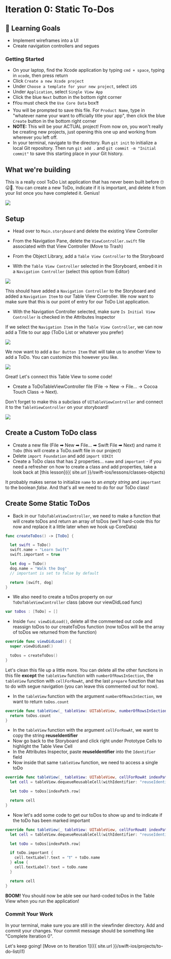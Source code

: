 # Iteration 0: Static To-Dos

## 🎯 Learning Goals

* Implement wireframes into a UI
* Create navigation controllers and segues

### Getting Started

* On your laptop, find the Xcode application by typing `cmd + space`, typing in `xcode`, then press return
* Click `Create a new Xcode project`
* Under `Choose a template for your new project`, select `iOS`
* Under `Application`, select `Single View App`
* Click the blue `Next` button in the bottom right corner
* ❗️You must check the `Use Core Data` box!❗️
* You will be prompted to save this file. For `Product Name`, type in "whatever name your want to officially title your app", then click the blue `Create` button in the bottom right corner
* **NOTE:** This will be your ACTUAL project! From now on, you won't really be creating new projects, just opening this one up and working from wherever you left off.
* In your terminal, navigate to the directory. Run `git init` to initialize a local Git repository. Then run `git add .` and `git commit -m "Initial commit"` to save this starting place in your Git history.

## What we're building

This is a really cool ToDo List application that has never been built before 🙄😛🤗. You can create a new ToDo, indicate if it is important, and delete it from your list once you have completed it. Genius!

<img class="extra-small" src="{{ site.url }}/swift-ios/projects/to-do-list/assets/to-do-list.gif">

## Setup

* Head over to `Main.storyboard` and delete the existing View Controller

* From the Navigation Pane, delete the `ViewController.swift` file associated with that View Controller (Move to Trash)

* From the Object Library, add a `Table View Controller` to the Storyboard

* With the `Table View Controller` selected in the Storyboard, embed it in a `Navigation Controller` (select this option from Editor)

<img class="medium" src="{{ site.url }}/swift-ios/projects/to-do-list/assets/embed-in-nav.png">

This should have added a `Navigation Controller` to the Storyboard and added a `Navigation Item` to our Table View Controller. We now want to make sure that this is our point of entry for our ToDo List application.

* With the Navigation Controller selected, make sure `Is Initial View Controller` is checked in the Attributes Inspector

If we select the `Navigation Item` in the `Table View Controller`, we can now add a Title to our app (ToDo List or whatever you prefer)

<img class="medium" src="{{ site.url }}/swift-ios/projects/to-do-list/assets/nav-item.png">

We now want to add a `Bar Button Item` that will take us to another View to add a ToDo. You can customize this however you like.

<img class="medium" src="{{ site.url }}/swift-ios/projects/to-do-list/assets/bar-button-item.png">

Great! Let's connect this Table View to some code!

* Create a ToDoTableViewController file (File -> New -> File... -> Cocoa Touch Class -> Next).

Don't forget to make this a subclass of `UITableViewController` and connect it to the `TableViewController` on your storyboard!

<img class="medium" src="{{ site.url }}/swift-ios/projects/to-do-list/assets/connect-to-do-table-vc.png">

## Create a Custom ToDo class

* Create a new file (File ➡ New ➡ File... ➡ Swift File ➡ Next) and name it `ToDo` (this will create a ToDo.swift file in our project)
* Delete `import Foundation` and add `import UIKIt`
* Create a ToDo class that has 2 properties... `name` and `important` - if you need a refresher on how to create a class and add properties, take a look back at [this lesson]({{ site.url }}/swift-ios/lessons/classes-objects)

It probably makes sense to initialize `name` to an *empty string* and `important` to the boolean *false*. And that's all we need to do for our ToDo class!

## Create Some Static ToDos

* Back in our `ToDoTableViewController`, we need to make a function that will create toDos and return an array of toDos (we'll hard-code this for now and replace it a little later when we hook up CoreData)

```swift
func createToDos() -> [ToDo] {

  let swift = ToDo()
  swift.name = "Learn Swift"
  swift.important = true

  let dog = ToDo()
  dog.name = "Walk the Dog"
  // important is set to false by default

  return [swift, dog]
}
```
* We also need to create a toDos property on our `ToDoTableViewController` class (above our viewDidLoad func)

```swift
var toDos : [ToDo] = []
```

* Inside `func viewDidLoad()`, delete all the commented out code and reassign toDos to our createToDos function (now toDos will be the array of toDos we returned from the function)

```swift
override func viewDidLoad() {
  super.viewDidLoad()

  toDos = createToDos()
}
```

Let's clean this file up a little more. You can delete all the other functions in this file **except** the `tableView` function with `numberOfRowsInSection`, the `tableView` function with `cellForRowAt`, and the last `prepare` function that has to do with segue navigation (you can leave this commented out for now).

* In the `tableView` function with the argument `numberOfRowsInSection`, we want to return `toDos.count`

```swift
override func tableView(_ tableView: UITableView, numberOfRowsInSection section: Int) -> Int {
  return toDos.count
}
```

* In the `tableView` function with the argument `cellForRowAt`, we want to copy the string **reuseIdentifier**
* Now go back to the Storyboard and click right under Prototype Cells to highlight the Table View Cell
* In the Attributes Inspector, paste **reuseIdentifier** into the `Identifier` field
* Now inside that same `tableView` function, we need to access a single toDo

```swift
override func tableView(_ tableView: UITableView, cellForRowAt indexPath: IndexPath) -> UITableViewCell {
  let cell = tableView.dequeueReusableCell(withIdentifier: "reuseIdentifier", for: indexPath)

  let toDo = toDos[indexPath.row]

  return cell
}
```

* Now let's add some code to get our toDos to show up and to indicate if the toDo has been marked important

```swift
override func tableView(_ tableView: UITableView, cellForRowAt indexPath: IndexPath) -> UITableViewCell {
  let cell = tableView.dequeueReusableCell(withIdentifier: "reuseIdentifier", for: indexPath)

  let toDo = toDos[indexPath.row]

  if toDo.important {
    cell.textLabel?.text = "❗️" + toDo.name
  } else {
    cell.textLabel?.text = toDo.name
  }

  return cell
}
```

**BOOM!** You should now be able see our hard-coded toDos in the Table View when you run the application!

### Commit Your Work

In your terminal, make sure you are still in the viewfinder directory. Add and commit your changes. Your commit message should be something like "Complete Iteration 0".

Let's keep going! [Move on to Iteration 1]({{ site.url }}/swift-ios/projects/to-do-list/i1)
